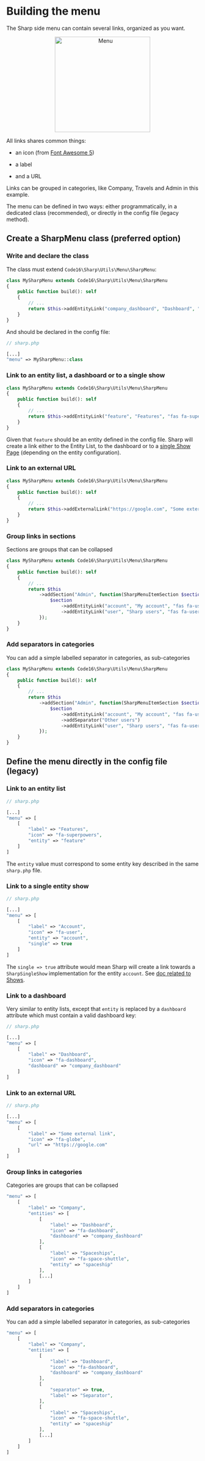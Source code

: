 # Building the menu

The Sharp side menu can contain several links, organized as you want.

<center><img width="250" src="./img/menu.png" alt="Menu"></center>

All links shares common things:

- an icon (from [Font Awesome 5](https://fontawesome.com/icons/))

- a label

- and a URL

Links can be grouped in categories, like Company, Travels and Admin in this example.

The menu can be defined in two ways: either programmatically, in a dedicated class (recommended), or directly in the config file (legacy method).

## Create a SharpMenu class (preferred option)

### Write and declare the class

The class must extend `Code16\Sharp\Utils\Menu\SharpMenu`:

```php
class MySharpMenu extends Code16\Sharp\Utils\Menu\SharpMenu
{
    public function build(): self
    {
        // ...
        return $this->addEntityLink("company_dashboard", "Dashboard", "fas fa-tachometer-alt");
    }
}
```

And should be declared in the config file:

```php
// sharp.php

[...]
"menu" => MySharpMenu::class
```

### Link to an entity list, a dashboard or to a single show

```php
class MySharpMenu extends Code16\Sharp\Utils\Menu\SharpMenu
{
    public function build(): self
    {
        // ...
        return $this->addEntityLink("feature", "Features", "fas fa-superpowers");
    }
}
```

Given that `feature` should be an entity defined in the config file. Sharp will create a link either to the Entity List, to the dashboard or to a [single Show Page](single-show.md) (depending on the entity configuration).

### Link to an external URL

```php
class MySharpMenu extends Code16\Sharp\Utils\Menu\SharpMenu
{
    public function build(): self
    {
        // ...
        return $this->addExternalLink("https://google.com", "Some external link", "fas fa-globe");
    }
}
```

### Group links in sections

Sections are groups that can be collapsed

```php
class MySharpMenu extends Code16\Sharp\Utils\Menu\SharpMenu
{
    public function build(): self
    {
        // ...
        return $this
            ->addSection("Admin", function(SharpMenuItemSection $section) {
                $section
                    ->addEntityLink("account", "My account", "fas fa-user")
                    ->addEntityLink("user", "Sharp users", "fas fa-user-secret");
            });
    }
}
```

### Add separators in categories

You can add a simple labelled separator in categories, as sub-categories

```php
class MySharpMenu extends Code16\Sharp\Utils\Menu\SharpMenu
{
    public function build(): self
    {
        // ...
        return $this
            ->addSection("Admin", function(SharpMenuItemSection $section) {
                $section
                    ->addEntityLink("account", "My account", "fas fa-user")
                    ->addSeparator("Other users")
                    ->addEntityLink("user", "Sharp users", "fas fa-user-secret");
            });
    }
}
```

## Define the menu directly in the config file (legacy)

### Link to an entity list

```php
// sharp.php

[...]
"menu" => [
    [
        "label" => "Features",
        "icon" => "fa-superpowers",
        "entity" => "feature"
    ]
]
```

The `entity` value must correspond to some entity key described in the same `sharp.php` file.

### Link to a single entity show

```php
// sharp.php

[...]
"menu" => [
    [
        "label" => "Account",
        "icon" => "fa-user",
        "entity" => "account",
        "single" => true
    ]
]
```

The `single => true` attribute would mean Sharp will create a link towards a `SharpSingleShow` implementation for the entity `account`. See [doc related to Shows](single-show.md). 

### Link to a dashboard

Very similar to entity lists, except that `entity` is replaced by a `dashboard` attribute which must contain a valid dashboard key:

```php
// sharp.php

[...]
"menu" => [
    [
        "label" => "Dashboard",
        "icon" => "fa-dashboard",
        "dashboard" => "company_dashboard"
    ]
]
```

### Link to an external URL

```php
// sharp.php

[...]
"menu" => [
    [
        "label" => "Some external link",
        "icon" => "fa-globe",
        "url" => "https://google.com"
    ]
]
```

### Group links in categories

Categories are groups that can be collapsed

```php
"menu" => [
    [
        "label" => "Company",
        "entities" => [
            [
                "label" => "Dashboard",
                "icon" => "fa-dashboard",
                "dashboard" => "company_dashboard"
            ],
            [
                "label" => "Spaceships",
                "icon" => "fa-space-shuttle",
                "entity" => "spaceship"
            ],
            [...]
        ]
    ]
]
```

### Add separators in categories

You can add a simple labelled separator in categories, as sub-categories

```php
"menu" => [
    [
        "label" => "Company",
        "entities" => [
            [
                "label" => "Dashboard",
                "icon" => "fa-dashboard",
                "dashboard" => "company_dashboard"
            ],
            [
                "separator" => true,
                "label" => "Separator",
            ],
            [
                "label" => "Spaceships",
                "icon" => "fa-space-shuttle",
                "entity" => "spaceship"
            ],
            [...]
        ]
    ]
]
```
